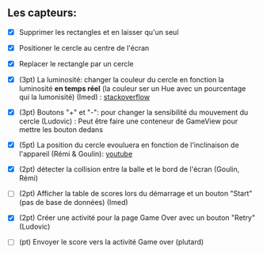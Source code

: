 ## Les capteurs:

- [x] Supprimer les rectangles et en laisser qu'un seul
- [x] Positioner le cercle au centre de l'écran
- [x] Replacer le rectangle par un cercle
- [x] (3pt) La luminosité: changer la couleur du cercle en fonction la luminosité **en temps réel** (la couleur ser un Hue avec un pourcentage qui la lumonisité) (Imed) :
    [stackoverflow](https://stackoverflow.com/a/6434814)

- [x] (3pt) Boutons "+" et "-": pour changer la sensibilité du mouvement du cercle (Ludovic) :
    Peut être faire une conteneur de GameView pour mettre les bouton dedans

- [x] (5pt) La position du cercle evouluera en fonction de l'inclinaison de l'appareil (Rémi & Goulin):
    [youtube](https://www.youtube.com/watch?v=pkT7DU1Yo9Q)

- [x] (2pt) détecter la collision entre la balle et le bord de l'écran (Goulin, Rémi)
- [ ] (2pt) Afficher la table de scores lors du démarrage et un bouton "Start" (pas de base de données) (Imed)
- [x] (2pt) Créer une activité pour la page Game Over avec un bouton "Retry" (Ludovic)
- [ ] (pt) Envoyer le score vers la activité Game over (plutard)
